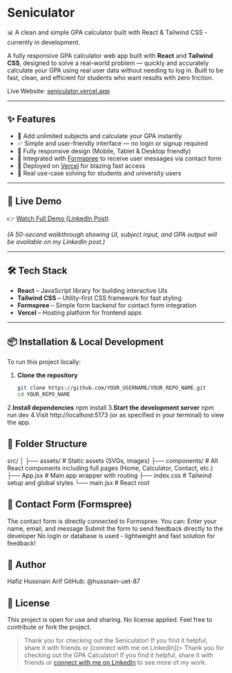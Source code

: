 # Seniculator
📊 A clean and simple GPA calculator built with React &amp; Tailwind CSS - currently in development.

A fully responsive GPA calculator web app built with **React** and **Tailwind CSS**, designed to solve a real-world problem — quickly and accurately calculate your GPA using real user data without needing to log in. Built to be fast, clean, and efficient for students who want results with zero friction.

Live Website: [seniculator.vercel.app](https://www.seniculator.vercel.app)

---

## ✨ Features

- 🔢 Add unlimited subjects and calculate your GPA instantly  
- ✅ Simple and user-friendly interface — no login or signup required  
- 📱 Fully responsive design (Mobile, Tablet & Desktop friendly)  
- 💌 Integrated with [Formspree](https://formspree.io/) to receive user messages via contact form  
- 🚀 Deployed on [Vercel](https://vercel.com/) for blazing fast access  
- 🧠 Real use-case solving for students and university users

---

## 🔗 Live Demo

👉 [Watch Full Demo (LinkedIn Post)](PUT_YOUR_LINK_HERE)

_(A 50-second walkthrough showing UI, subject input, and GPA output will be available on my LinkedIn post.)_

---

## 🛠️ Tech Stack

- **React** – JavaScript library for building interactive UIs  
- **Tailwind CSS** – Utility-first CSS framework for fast styling  
- **Formspree** – Simple form backend for contact form integration  
- **Vercel** – Hosting platform for frontend apps

---

## 📦 Installation & Local Development

To run this project locally:

1. **Clone the repository**
   ```bash
   git clone https://github.com/YOUR_USERNAME/YOUR_REPO_NAME.git
   cd YOUR_REPO_NAME
2.**Install dependencies**
  npm install
3.**Start the development server**
  npm run dev
4.Visit http://localhost:5173 (or as specified in your terminal) to view the app.

## 📁 Folder Structure
  src/
    │
    ├── assets/              # Static assets (SVGs, images)
    ├── components/          # All React components including full pages (Home, Calculator, Contact, etc.)
    ├── App.jsx              # Main app wrapper with routing
    ├── index.css            # Tailwind setup and global styles
    └── main.jsx             # React root

## 📮 Contact Form (Formspree)

  The contact form is directly connected to Formspree. You can:
  Enter your name, email, and message
  Submit the form to send feedback directly to the developer
  No login or database is used - lightweight and fast solution for feedback!

## 🧑 Author
Hafiz Hussnain Arif
GitHub: @hussnain-uet-87

## 📄 License
This project is open for use and sharing. No license applied.
Feel free to contribute or fork the project.

> Thank you for checking out the Seniculator! If you find it helpful, share it with friends or [connect with me on LinkedIn](> Thank you for checking out the GPA Calculator! If you find it helpful, share it with friends or [connect with me on LinkedIn](https://www.linkedin.com/in/hussnain-uet-87) to see more of my work.

